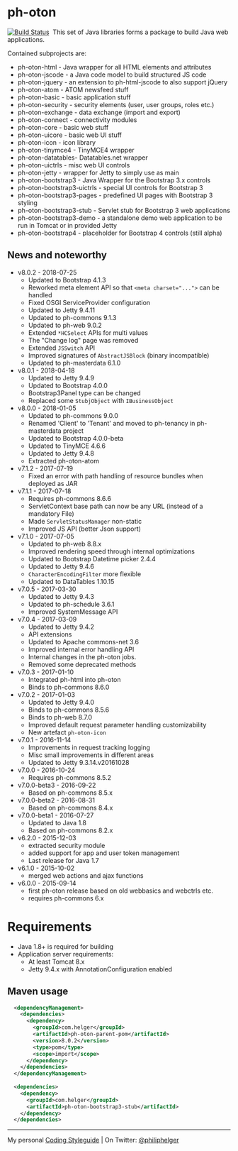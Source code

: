 # ph-oton

[![Build Status](https://travis-ci.org/phax/ph-oton.svg?branch=master)](https://travis-ci.org/phax/ph-oton)
﻿
This set of Java libraries forms a package to build Java web applications.

Contained subprojects are:
  * ph-oton-html - Java wrapper for all HTML elements and attributes
  * ph-oton-jscode - a Java code model to build structured JS code
  * ph-oton-jquery - an extension to ph-html-jscode to also support jQuery
  * ph-oton-atom - ATOM newsfeed stuff
  * ph-oton-basic - basic application stuff
  * ph-oton-security - security elements (user, user groups, roles etc.)
  * ph-oton-exchange - data exchange (import and export)
  * ph-oton-connect - connectivity modules
  * ph-oton-core - basic web stuff
  * ph-oton-uicore - basic web UI stuff
  * ph-oton-icon - icon library
  * ph-oton-tinymce4 - TinyMCE4 wrapper
  * ph-oton-datatables- Datatables.net wrapper
  * ph-oton-uictrls - misc web UI controls
  * ph-oton-jetty - wrapper for Jetty to simply use as main 
  * ph-oton-bootstrap3 - Java Wrapper for the Bootstrap 3.x controls
  * ph-oton-bootstrap3-uictrls - special UI controls for Bootstrap 3
  * ph-oton-bootstrap3-pages - predefined UI pages with Bootstrap 3 styling
  * ph-oton-bootstrap3-stub - Servlet stub for Bootstrap 3 web applications
  * ph-oton-bootstrap3-demo - a standalone demo web application to be run in Tomcat or in provided Jetty
  * ph-oton-bootstrap4 - placeholder for Bootstrap 4 controls (still alpha) 

## News and noteworthy

* v8.0.2 - 2018-07-25
  * Updated to Bootstrap 4.1.3
  * Reworked meta element API so that `<meta charset="...">` can be handled
  * Fixed OSGI ServiceProvider configuration
  * Updated to Jetty 9.4.11
  * Updated to ph-commons 9.1.3
  * Updated to ph-web 9.0.2
  * Extended `*HCSelect` APIs for multi values
  * The "Change log" page was removed
  * Extended `JSSwitch` API
  * Improved signatures of `AbstractJSBlock` (binary incompatible)
  * Updated to ph-masterdata 6.1.0
* v8.0.1 - 2018-04-18
  * Updated to Jetty 9.4.9
  * Updated to Bootstrap 4.0.0
  * Bootstrap3Panel type can be changed
  * Replaced some `StubjObject` with `IBusinessObject`
* v8.0.0 - 2018-01-05
  * Updated to ph-commons 9.0.0
  * Renamed 'Client' to 'Tenant' and moved to ph-tenancy in ph-masterdata project
  * Updated to Bootstrap 4.0.0-beta
  * Updated to TinyMCE 4.6.6
  * Updated to Jetty 9.4.8
  * Extracted ph-oton-atom
* v7.1.2 - 2017-07-19
  * Fixed an error with path handling of resource bundles when deployed as JAR
* v7.1.1 - 2017-07-18
  * Requires ph-commons 8.6.6
  * ServletContext base path can now be any URL (instead of a mandatory File)
  * Made `ServletStatusManager` non-static
  * Improved JS API (better Json support)
* v7.1.0 - 2017-07-05
  * Updated to ph-web 8.8.x
  * Improved rendering speed through internal optimizations
  * Updated to Bootstrap Datetime picker 2.4.4
  * Updated to Jetty 9.4.6
  * `CharacterEncodingFilter` more flexible
  * Updated to DataTables 1.10.15
* v7.0.5 - 2017-03-30
  * Updated to Jetty 9.4.3
  * Updated to ph-schedule 3.6.1
  * Improved SystemMessage API
* v7.0.4 - 2017-03-09
  * Updated to Jetty 9.4.2
  * API extensions
  * Updated to Apache commons-net 3.6
  * Improved internal error handling API
  * Internal changes in the ph-oton jobs.
  * Removed some deprecated methods
* v7.0.3 - 2017-01-10
  * Integrated ph-html into ph-oton
  * Binds to ph-commons 8.6.0
* v7.0.2 - 2017-01-03
  * Updated to Jetty 9.4.0
  * Binds to ph-commons 8.5.6
  * Binds to ph-web 8.7.0
  * Improved default request parameter handling customizability
  * New artefact `ph-oton-icon`
* v7.0.1 - 2016-11-14
  * Improvements in request tracking logging
  * Misc small improvements in different areas
  * Updated to Jetty 9.3.14.v20161028
* v7.0.0 - 2016-10-24
  * Requires ph-commons 8.5.2
* v7.0.0-beta3 - 2016-09-22
  * Based on ph-commons 8.5.x
* v7.0.0-beta2 - 2016-08-31
  * Based on ph-commons 8.4.x
* v7.0.0-beta1 - 2016-07-27
  * Updated to Java 1.8
  * Based on ph-commons 8.2.x
* v6.2.0 - 2015-12-03 
  * extracted security module
  * added support for app and user token management
  * Last release for Java 1.7
* v6.1.0 - 2015-10-02 
  * merged web actions and ajax functions
* v6.0.0 - 2015-09-14 
  * first ph-oton release based on old webbasics and webctrls etc.
  * requires ph-commons 6.x

# Requirements
  * Java 1.8+ is required for building 
  * Application server requirements:
      * At least Tomcat 8.x
      * Jetty 9.4.x with AnnotationConfiguration enabled
      
## Maven usage

```xml
  <dependencyManagement>
    <dependencies>
      <dependency>
        <groupId>com.helger</groupId>
        <artifactId>ph-oton-parent-pom</artifactId>
        <version>8.0.2</version>
        <type>pom</type>
        <scope>import</scope>
      </dependency>
    </dependencies>
  </dependencyManagement>
  
  <dependencies>
    <dependency>
      <groupId>com.helger</groupId>
      <artifactId>ph-oton-bootstrap3-stub</artifactId>
    </dependency>
  </dependencies>
```

---

My personal [Coding Styleguide](https://github.com/phax/meta/blob/master/CodingStyleguide.md) |
On Twitter: <a href="https://twitter.com/philiphelger">@philiphelger</a>
